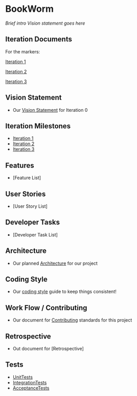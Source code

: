 
# BookWorm

*Brief intro Vision statement goes here*

## Iteration Documents
For the markers:

[Iteration 1](#)

[Iteration 2](#)

[Iteration 3](#)


## Vision Statement
- Our [Vision Statement](#) for Iteration 0


## Iteration Milestones

- [Iteration 1](https://code.cs.umanitoba.ca/3350-summer2023/teamhonda-13/-/milestones/2#tab-issues)
- [Iteration 2](https://code.cs.umanitoba.ca/3350-summer2023/teamhonda-13/-/milestones/3#tab-issues)
- [Iteration 3](https://code.cs.umanitoba.ca/3350-summer2023/teamhonda-13/-/milestones/4#tab-issues)



## Features
- [Feature List]


## User Stories
- [User Story List]


## Developer Tasks
- [Developer Task List]


## Architecture
- Our planned [Architecture](link) for our project


## Coding Style
- Our [coding style](link) guide to keep things consistent!


## Work Flow / Contributing
- Our document for [Contributing](link) standards for this project


## Retrospective
- Out document for [Retrospective]

## Tests
- [UnitTests](link)
- [IntegrationTests](link)
- [AcceptanceTests](link)
